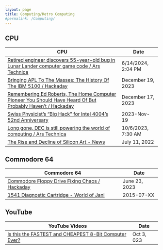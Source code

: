 ```yaml
---
layout: page
title: Computing/Retro Computing 
#permalink: /Computing/
---
```


## CPU

| CPU | Date |
|---|---|
| [Retired engineer discovers 55-year-old bug in Lunar Lander computer game code / Ars Technica](https://arstechnica.com/gaming/2024/06/retired-engineer-discovers-55-year-old-bug-in-lunar-lander-computer-game-code/) | 6/14/2024, 2:04 PM |
| [Bringing APL To The Masses: The History Of The IBM 5100 / Hackaday](https://hackaday.com/2023/12/19/bringing-apl-to-the-masses-the-history-of-the-ibm-5100/ ) | December 19, 2023 |
| [Remembering Ed Roberts, The Home Computer Pioneer You Should Have Heard Of But Probably Haven’t / Hackaday](https://hackaday.com/2023/12/17/remembering-ed-roberts-the-home-computer-pioneer-you-should-have-heard-of-but-probably-havent/ ) | December 17, 2023 |
| [Swiss Physicist’s “Big Hack” for Intel 4004’s 52nd Anniversary](https://4004.com/hackaday23/ ) | 2023-Nov-19 |
| [Long gone, DEC is still powering the world of computing / Ars Technica](https://arstechnica.com/gadgets/2023/10/long-gone-dec-is-still-powering-the-world-of-computing/) | 10/6/2023, 7:30 AM |
| [The Rise and Decline of Silicon Art - News](https://www.allaboutcircuits.com/news/the-rise-and-decline-of-silicon-art/ ) | July 11, 2022 |

## Commodore 64

| Commodore 64 | Date |
|---|---|
| [Commodore Floppy Drive Fixing Chaos / Hackaday](https://hackaday.com/2023/06/23/commodore-floppy-drive-fixing-chaos/ ) | June 23, 2023 |
| [1541 Diagnostic Cartridge - World of Jani](https://blog.worldofjani.com/?p=2180 ) | 2015-07-XX |

## YouTube

| YouTube Videos | Date |
|---|---|
| [Is this the FASTEST and CHEAPEST 8-Bit Computer Ever?](https://youtube.com/watch?v=CQ_C_RvJJ9A&si=-Jk-kO-ROlR977ti ) | Oct 3, 023 |
